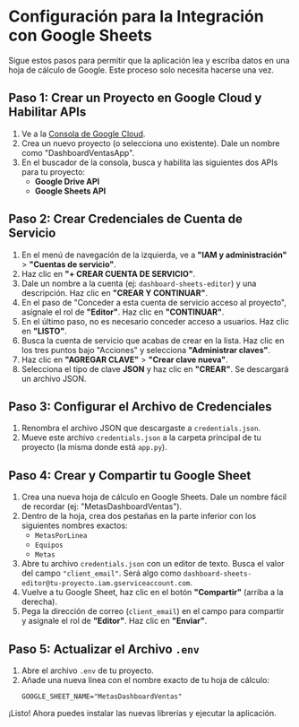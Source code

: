 # Configuración para la Integración con Google Sheets

Sigue estos pasos para permitir que la aplicación lea y escriba datos en una hoja de cálculo de Google. Este proceso solo necesita hacerse una vez.

## Paso 1: Crear un Proyecto en Google Cloud y Habilitar APIs

1.  Ve a la [Consola de Google Cloud](https://console.cloud.google.com/).
2.  Crea un nuevo proyecto (o selecciona uno existente). Dale un nombre como "DashboardVentasApp".
3.  En el buscador de la consola, busca y habilita las siguientes dos APIs para tu proyecto:
    *   **Google Drive API**
    *   **Google Sheets API**

## Paso 2: Crear Credenciales de Cuenta de Servicio

1.  En el menú de navegación de la izquierda, ve a **"IAM y administración"** > **"Cuentas de servicio"**.
2.  Haz clic en **"+ CREAR CUENTA DE SERVICIO"**.
3.  Dale un nombre a la cuenta (ej: `dashboard-sheets-editor`) y una descripción. Haz clic en **"CREAR Y CONTINUAR"**.
4.  En el paso de "Conceder a esta cuenta de servicio acceso al proyecto", asígnale el rol de **"Editor"**. Haz clic en **"CONTINUAR"**.
5.  En el último paso, no es necesario conceder acceso a usuarios. Haz clic en **"LISTO"**.
6.  Busca la cuenta de servicio que acabas de crear en la lista. Haz clic en los tres puntos bajo "Acciones" y selecciona **"Administrar claves"**.
7.  Haz clic en **"AGREGAR CLAVE"** > **"Crear clave nueva"**.
8.  Selecciona el tipo de clave **JSON** y haz clic en **"CREAR"**. Se descargará un archivo JSON.

## Paso 3: Configurar el Archivo de Credenciales

1.  Renombra el archivo JSON que descargaste a `credentials.json`.
2.  Mueve este archivo `credentials.json` a la carpeta principal de tu proyecto (la misma donde está `app.py`).

## Paso 4: Crear y Compartir tu Google Sheet

1.  Crea una nueva hoja de cálculo en Google Sheets. Dale un nombre fácil de recordar (ej: "MetasDashboardVentas").
2.  Dentro de la hoja, crea dos pestañas en la parte inferior con los siguientes nombres exactos:
    *   `MetasPorLinea`
    *   `Equipos`
    *   `Metas`
3.  Abre tu archivo `credentials.json` con un editor de texto. Busca el valor del campo `"client_email"`. Será algo como `dashboard-sheets-editor@tu-proyecto.iam.gserviceaccount.com`.
4.  Vuelve a tu Google Sheet, haz clic en el botón **"Compartir"** (arriba a la derecha).
5.  Pega la dirección de correo (`client_email`) en el campo para compartir y asígnale el rol de **"Editor"**. Haz clic en **"Enviar"**.

## Paso 5: Actualizar el Archivo `.env`

1.  Abre el archivo `.env` de tu proyecto.
2.  Añade una nueva línea con el nombre exacto de tu hoja de cálculo:
    ```
    GOOGLE_SHEET_NAME="MetasDashboardVentas"
    ```

¡Listo! Ahora puedes instalar las nuevas librerías y ejecutar la aplicación.